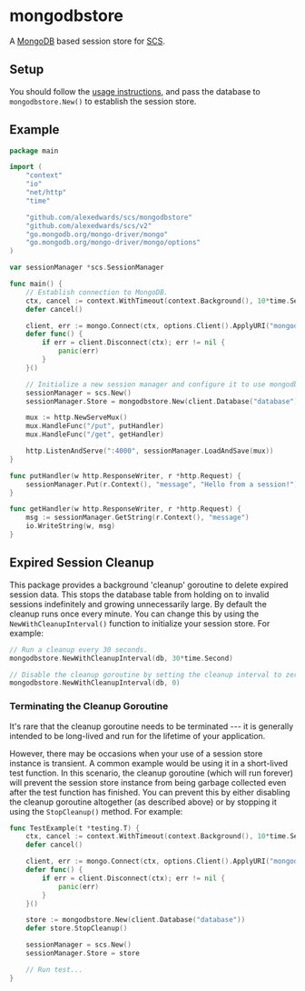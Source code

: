 # mongodbstore

A [MongoDB](https://github.com/mongodb/mongo-go-driver) based session store for [SCS](https://github.com/alexedwards/scs).

## Setup

You should follow the [usage instructions](https://github.com/mongodb/mongo-go-driver#usage), and pass the database to `mongodbstore.New()` to establish the session store.

## Example

```go
package main

import (
	"context"
	"io"
	"net/http"
	"time"

	"github.com/alexedwards/scs/mongodbstore"
	"github.com/alexedwards/scs/v2"
	"go.mongodb.org/mongo-driver/mongo"
	"go.mongodb.org/mongo-driver/mongo/options"
)

var sessionManager *scs.SessionManager

func main() {
	// Establish connection to MongoDB.
	ctx, cancel := context.WithTimeout(context.Background(), 10*time.Second)
	defer cancel()

	client, err := mongo.Connect(ctx, options.Client().ApplyURI("mongodb://host:27017"))
	defer func() {
		if err = client.Disconnect(ctx); err != nil {
			panic(err)
		}
	}()

	// Initialize a new session manager and configure it to use mongodbstore as the session store.
	sessionManager = scs.New()
	sessionManager.Store = mongodbstore.New(client.Database("database"))

	mux := http.NewServeMux()
	mux.HandleFunc("/put", putHandler)
	mux.HandleFunc("/get", getHandler)

	http.ListenAndServe(":4000", sessionManager.LoadAndSave(mux))
}

func putHandler(w http.ResponseWriter, r *http.Request) {
	sessionManager.Put(r.Context(), "message", "Hello from a session!")
}

func getHandler(w http.ResponseWriter, r *http.Request) {
	msg := sessionManager.GetString(r.Context(), "message")
	io.WriteString(w, msg)
}
```

## Expired Session Cleanup

This package provides a background 'cleanup' goroutine to delete expired session data. This stops the database table from holding on to invalid sessions indefinitely and growing unnecessarily large. By default the cleanup runs once every minute. You can change this by using the `NewWithCleanupInterval()` function to initialize your session store. For example:

```go
// Run a cleanup every 30 seconds.
mongodbstore.NewWithCleanupInterval(db, 30*time.Second)

// Disable the cleanup goroutine by setting the cleanup interval to zero.
mongodbstore.NewWithCleanupInterval(db, 0)
```

### Terminating the Cleanup Goroutine

It's rare that the cleanup goroutine needs to be terminated --- it is generally intended to be long-lived and run for the lifetime of your application.

However, there may be occasions when your use of a session store instance is transient. A common example would be using it in a short-lived test function. In this scenario, the cleanup goroutine (which will run forever) will prevent the session store instance from being garbage collected even after the test function has finished. You can prevent this by either disabling the cleanup goroutine altogether (as described above) or by stopping it using the `StopCleanup()` method. For example:

```go
func TestExample(t *testing.T) {
	ctx, cancel := context.WithTimeout(context.Background(), 10*time.Second)
	defer cancel()

	client, err := mongo.Connect(ctx, options.Client().ApplyURI("mongodb://host:27017"))
	defer func() {
		if err = client.Disconnect(ctx); err != nil {
			panic(err)
		}
	}()

	store := mongodbstore.New(client.Database("database"))
	defer store.StopCleanup()

	sessionManager = scs.New()
	sessionManager.Store = store

	// Run test...
}
```
